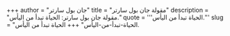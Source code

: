+++
author = "جان بول سارتر"
title = "مقولة جان بول سارتر"
description = "مقولة جان بول سارتر: الحياة تبدأ من اليأس."
quote = '''الحياة تبدأ من اليأس.''' 
slug = "الحياة-تبدأ-من-اليأس"
+++
الحياة تبدأ من اليأس.

